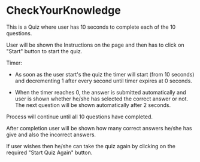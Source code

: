 # CheckYourKnowledge


This is a Quiz where user has 10 seconds to complete each of the 10 questions.

User will be shown the Instructions on the page and then has to click on "Start" button to start the quiz.

Timer:
- As soon as the user start's the quiz the timer will start (from 10 seconds) and decrementing 1 after every second until timer expires at 0 seconds.

- When the timer reaches 0, the answer is submitted automatically and user is shown whether he/she has selected the correct answer or not. The next question will be shown automatically after 2 seconds.

Process will continue until all 10 questions have completed.

After completion user will be shown how many correct answers he/she has give and also the incorrect answers.

If user wishes then he/she can take the quiz again by clicking on the required "Start Quiz Again" button.
